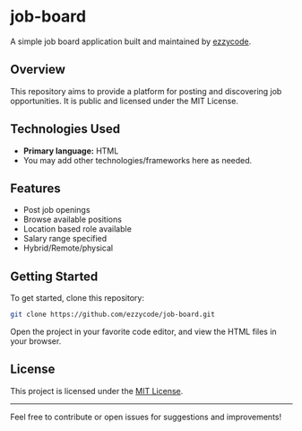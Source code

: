 # job-board

A simple job board application built and maintained by [ezzycode](https://github.com/ezzycode).

## Overview

This repository aims to provide a platform for posting and discovering job opportunities. It is public and licensed under the MIT License.

## Technologies Used

- **Primary language:** HTML
- You may add other technologies/frameworks here as needed.

## Features

- Post job openings
- Browse available positions
- Location based role available
- Salary range specified
- Hybrid/Remote/physical

## Getting Started

To get started, clone this repository:

```bash
git clone https://github.com/ezzycode/job-board.git
```

Open the project in your favorite code editor, and view the HTML files in your browser.

## License

This project is licensed under the [MIT License](LICENSE).

---

Feel free to contribute or open issues for suggestions and improvements!
